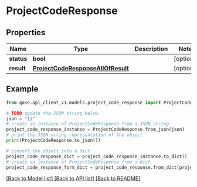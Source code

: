 # ProjectCodeResponse


## Properties

Name | Type | Description | Notes
------------ | ------------- | ------------- | -------------
**status** | **bool** |  | [optional] 
**result** | [**ProjectCodeResponseAllOfResult**](ProjectCodeResponseAllOfResult.md) |  | [optional] 

## Example

```python
from qase.api_client_v1.models.project_code_response import ProjectCodeResponse

# TODO update the JSON string below
json = "{}"
# create an instance of ProjectCodeResponse from a JSON string
project_code_response_instance = ProjectCodeResponse.from_json(json)
# print the JSON string representation of the object
print(ProjectCodeResponse.to_json())

# convert the object into a dict
project_code_response_dict = project_code_response_instance.to_dict()
# create an instance of ProjectCodeResponse from a dict
project_code_response_form_dict = project_code_response.from_dict(project_code_response_dict)
```
[[Back to Model list]](../README.md#documentation-for-models) [[Back to API list]](../README.md#documentation-for-api-endpoints) [[Back to README]](../README.md)


